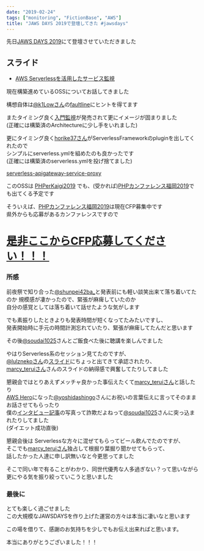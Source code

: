 ```yaml
---
date: "2019-02-24"
tags: ["monitoring", "FictionBase", "AWS"]
title: "JAWS DAYS 2019で登壇してきた #jawsdays"
---
```


先日[JAWS DAYS 2019](https://jawsdays2019.jaws-ug.jp/)にて登壇させていただきました

## スライド

- [AWS Serverlessを活用したサービス監視](https://slide.seike460.com/slides/jawsdays2019#)

現在構築進めているOSSについてお話してきました  

構想自体は[@k1Lowさん](https://twitter.com/k1LoW)の[faultline](https://github.com/faultline)にヒントを得てます

またタイミング良く[入門監視](https://www.amazon.co.jp/dp/4873118646)が発売されて更にイメージが固まりました  
(正確には構築済のArchitectureに少し手をいれました)

更にタイミング良く[horike37さん](https://twitter.com/horike37)がServerlessFrameworkのpluginを出してくれたので  
シンプルにserverless.ymlを組めたのも良かったです  
(正確には構築済のserverless.ymlを投げ捨てました)

[serverless-apigateway-service-proxy](https://github.com/horike37/serverless-apigateway-service-proxy)

このOSSは [PHPerKaigi2019](https://phperkaigi.jp/2019/) でも、(受かれば)[PHPカンファレンス福岡2019](https://phpcon.fukuoka.jp/2019/)でも出てくる予定です

そういえば、[PHPカンファレンス福岡2019](https://phpcon.fukuoka.jp/2019/)は現在CFP募集中です  
県外からも応募があるカンファレンスですので

# [是非ここからCFP応募してください！！！](https://docs.google.com/forms/d/e/1FAIpQLSdejAFcBs-NGwrTqPspXTLpI485DCVGqVUe0oYqmXtcGc9cpg/viewform)

### 所感

前夜祭で知り合った[@shunpei42ba_](https://twitter.com/shunpei42ba_)と発表前にも軽い談笑出来て落ち着いてたのか  
規模感が凄かったので、緊張が麻痺していたのか  
自分の感覚としては落ち着いて話せたような気がします

でも素振りしたときよりも発表時間が短くなってたみたいですし、  
発表開始時に手元の時間計測忘れていたり、緊張が麻痺してたんだと思います

その後[@soudai1025](https://twitter.com/soudai1025)さんとご飯食べた後に聴講を楽しんでました

やはりServerless系のセッション見てたのですが、  
[@lulznekoさん](https://twitter.com/lulzneko)の[スライド](https://riotz.works/slides/?2019-jaws-days#1)にちょっと出てきて承認されたり、  
[marcy_teruiさん](https://twitter.com/marcy_terui)さんのスライドの納得感で興奮してたりしてました

懇親会ではとりあえずメッチャ良かった事伝えたくて[marcy_teruiさん](https://twitter.com/marcy_terui)と話したり  
[AWS Hero](https://aws.amazon.com/jp/developer/community/heroes/shingo-yoshida/)になった[@yoshidashingo](https://twitter.com/yoshidashingo)さんにお祝いの言葉伝えに言ってそのままお話させてもらったり  
僕の[インタビュー記事](https://press.forkwell.com/entry/2018/11/01/engineer_component)の写真って詐欺だよねって[@soudai1025](https://twitter.com/soudai1025)さんに突っ込まれたりしてました  
(ダイエット成功直後)

懇親会後は Serverlessな方々に混ぜてもらってビール飲んでたのですが、  
そこでも[marcy_teruiさん](https://twitter.com/marcy_terui)独占して根掘り葉掘り聞かせてもらって、  
話したかった人達に申し訳無いなと今更思ってました

そこで同い年で有ることがわかり、同世代優秀な人多過ぎない？って思いながら  
更にやる気を振り絞っていこうと思いました

### 最後に

とても楽しく過ごせました  
この大規模なJAWSDAYSを作り上げた運営の方々は本当に凄いなと思います

この場を借りて、感謝のお気持ちを少しでもお伝え出来ればと思います。

本当にありがとうございました！！！
